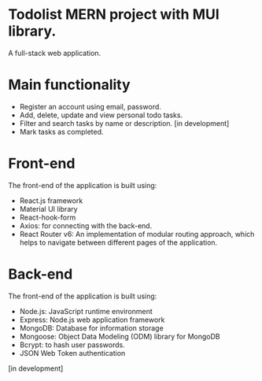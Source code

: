 # Todolist MERN project with MUI library. 

A full-stack web application.

# Main functionality

- Register an account using email, password.
- Add, delete, update and view personal todo tasks.
- Filter and search tasks by name or description. [in development]
- Mark tasks as completed.

# Front-end 
The front-end of the application is built using:
 - React.js framework 
 - Material UI library
 - React-hook-form
 - Axios: for connecting with the back-end.
 - React Router v6: An implementation of modular routing approach, which helps to navigate between different pages of the application.
 
 # Back-end 
The front-end of the application is built using:
 - Node.js: JavaScript runtime environment
 - Express: Node.js web application framework
 - MongoDB: Database for information storage
 - Mongoose: Object Data Modeling (ODM) library for MongoDB
 - Bcrypt: to hash user passwords.
 - JSON Web Token authentication
 
 
[in development] 

